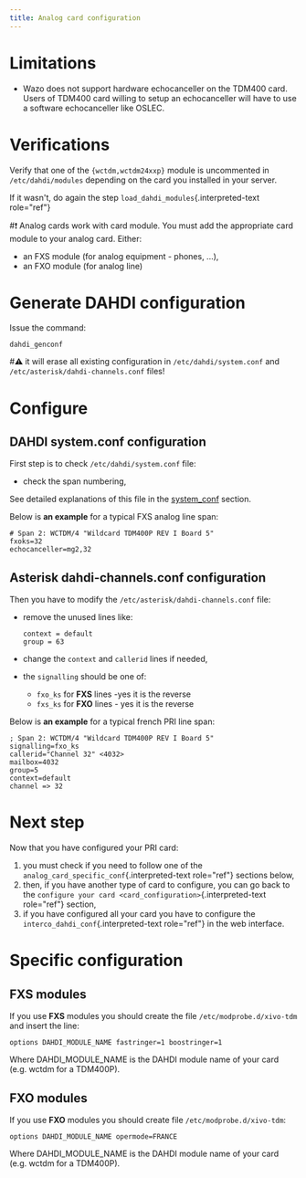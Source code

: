 ```yaml
---
title: Analog card configuration
---
```


Limitations
===========

-   Wazo does not support hardware echocanceller on the TDM400 card.
    Users of TDM400 card willing to setup an echocanceller will have to
    use a software echocanceller like OSLEC.

Verifications
=============

Verify that one of the `{wctdm,wctdm24xxp}` module is uncommented in
`/etc/dahdi/modules` depending on the
card you installed in your server.

If it wasn't, do again the step `load_dahdi_modules`{.interpreted-text
role="ref"}

#:exclamation: Analog cards work with card module. You must add the appropriate card
module to your analog card. Either:

-   an FXS module (for analog equipment - phones, ...),
-   an FXO module (for analog line)

Generate DAHDI configuration
============================

Issue the command:

    dahdi_genconf

#:warning: it will erase all existing configuration in
`/etc/dahdi/system.conf` and
`/etc/asterisk/dahdi-channels.conf` files!

Configure
=========

DAHDI system.conf configuration
-------------------------------

First step is to check `/etc/dahdi/system.conf` file:

-   check the span numbering,

See detailed explanations of this file in the
[system_conf](hardware) section.

Below is **an example** for a typical FXS analog line span:

    # Span 2: WCTDM/4 "Wildcard TDM400P REV I Board 5"
    fxoks=32
    echocanceller=mg2,32

Asterisk dahdi-channels.conf configuration
------------------------------------------

Then you have to modify the
`/etc/asterisk/dahdi-channels.conf` file:

-   remove the unused lines like:

        context = default
        group = 63

-   change the `context` and `callerid` lines if needed,
-   the `signalling` should be one of:
    -   `fxo_ks` for **FXS** lines -yes it is the reverse
    -   `fxs_ks` for **FXO** lines - yes it is the reverse

Below is **an example** for a typical french PRI line span:

    ; Span 2: WCTDM/4 "Wildcard TDM400P REV I Board 5"
    signalling=fxo_ks
    callerid="Channel 32" <4032>
    mailbox=4032
    group=5
    context=default
    channel => 32

Next step
=========

Now that you have configured your PRI card:

1.  you must check if you need to follow one of the
    `analog_card_specific_conf`{.interpreted-text role="ref"} sections
    below,
2.  then, if you have another type of card to configure, you can go back
    to the `configure your card <card_configuration>`{.interpreted-text
    role="ref"} section,
3.  if you have configured all your card you have to configure the
    `interco_dahdi_conf`{.interpreted-text role="ref"} in the web
    interface.

Specific configuration
======================

FXS modules
-----------

If you use **FXS** modules you should create the file
`/etc/modprobe.d/xivo-tdm` and insert the
line:

    options DAHDI_MODULE_NAME fastringer=1 boostringer=1

Where DAHDI_MODULE_NAME is the DAHDI module name of your card (e.g.
wctdm for a TDM400P).

FXO modules
-----------

If you use **FXO** modules you should create file
`/etc/modprobe.d/xivo-tdm`:

    options DAHDI_MODULE_NAME opermode=FRANCE

Where DAHDI_MODULE_NAME is the DAHDI module name of your card (e.g.
wctdm for a TDM400P).
